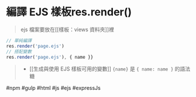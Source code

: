 # 編譯 EJS 樣板res.render()
> ejs 檔案要放在[[樣板：views 資料夾]]裡
```js
// 單純編譯
res.render('page.ejs')
// 搭配變數
res.render('page.ejs'), { name }}
```

>- [[生成與使用 EJS 樣板可用的變數]]
> `{name}` 是 `{ name: name }` 的語法糖

#npm #gulp #html #js #ejs #expressJs 